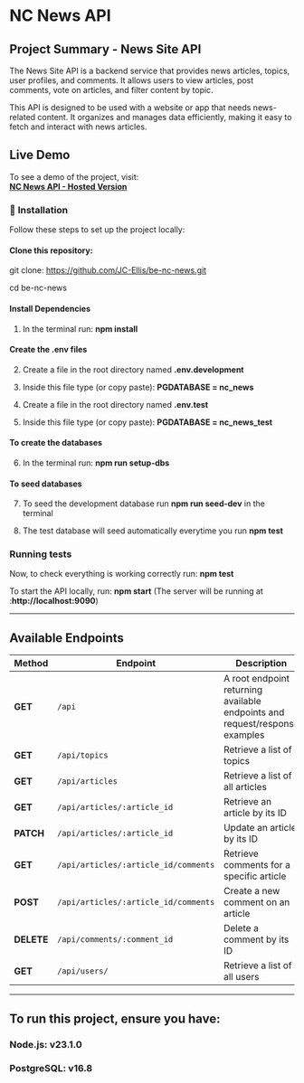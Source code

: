  # NC News API

 ## Project Summary - News Site API
 
The News Site API is a backend service that provides news articles, topics, user profiles, and comments. It allows users to view articles, post comments, vote on articles, and filter content by topic.

This API is designed to be used with a website or app that needs news-related content. It organizes and manages data efficiently, making it easy to fetch and interact with news articles. 

## Live Demo
To see a demo of the project, visit:  
**[NC News API - Hosted Version](https://be-nc-news-btqn.onrender.com/api/)**

### 🔹 **Installation**
Follow these steps to set up the project locally:

#### **Clone this repository:**

git clone: https://github.com/JC-Ellis/be-nc-news.git

cd be-nc-news

#### Install Dependencies
1. In the terminal run: **npm install**

#### Create the .env files

2. Create a file in the root directory named **.env.development**

3. Inside this file type (or copy paste): **PGDATABASE = nc_news**

4. Create a file in the root directory named **.env.test**

5. Inside this file type (or copy paste): **PGDATABASE = nc_news_test**

#### To create the databases

6. In the terminal run: **npm run setup-dbs**

#### To seed databases

7. To seed the development database run **npm run seed-dev** in the terminal

8. The test database will seed automatically everytime you run **npm test**

### Running tests

Now, to check everything is working correctly run: **npm test**

To start the API locally, run: **npm start**
(The server will be running at :**http://localhost:9090**)

---

## Available Endpoints

| Method | Endpoint | Description |
|--------|----------|-------------|
| **GET** | `/api` | A root endpoint returning available endpoints and request/response examples |
| **GET** | `/api/topics` | Retrieve a list of topics |
| **GET** | `/api/articles` | Retrieve a list of all articles |
| **GET** | `/api/articles/:article_id` | Retrieve an article by its ID |
| **PATCH** | `/api/articles/:article_id` | Update an article by its ID |
| **GET** | `/api/articles/:article_id/comments` | Retrieve comments for a specific article |
| **POST** | `/api/articles/:article_id/comments` | Create a new comment on an article |
| **DELETE** | `/api/comments/:comment_id` | Delete a comment by its ID |
| **GET** | `/api/users/` | Retrieve a list of all users |
---

## To run this project, ensure you have:

### Node.js: v23.1.0
### PostgreSQL: v16.8
